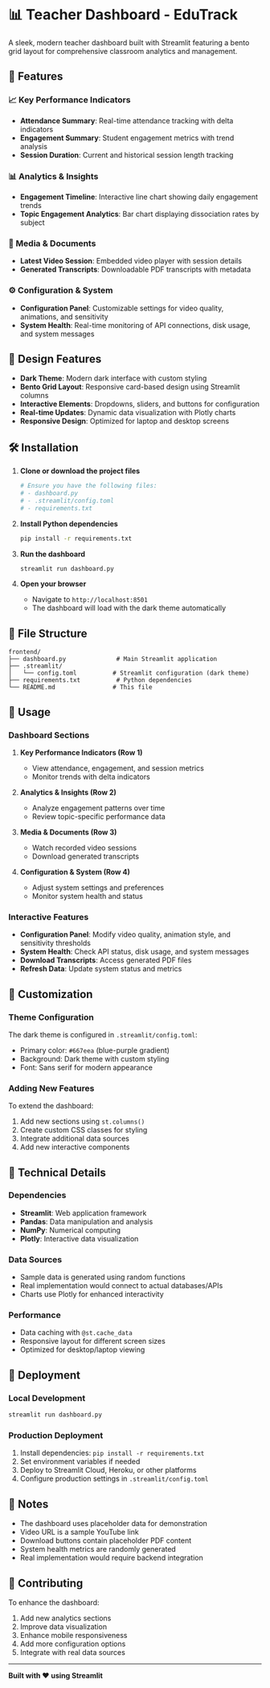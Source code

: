 # 📊 Teacher Dashboard - EduTrack

A sleek, modern teacher dashboard built with Streamlit featuring a bento grid layout for comprehensive classroom analytics and management.

## 🚀 Features

### 📈 Key Performance Indicators
- **Attendance Summary**: Real-time attendance tracking with delta indicators
- **Engagement Summary**: Student engagement metrics with trend analysis
- **Session Duration**: Current and historical session length tracking

### 📊 Analytics & Insights
- **Engagement Timeline**: Interactive line chart showing daily engagement trends
- **Topic Engagement Analytics**: Bar chart displaying dissociation rates by subject

### 🎥 Media & Documents
- **Latest Video Session**: Embedded video player with session details
- **Generated Transcripts**: Downloadable PDF transcripts with metadata

### ⚙️ Configuration & System
- **Configuration Panel**: Customizable settings for video quality, animations, and sensitivity
- **System Health**: Real-time monitoring of API connections, disk usage, and system messages

## 🎨 Design Features

- **Dark Theme**: Modern dark interface with custom styling
- **Bento Grid Layout**: Responsive card-based design using Streamlit columns
- **Interactive Elements**: Dropdowns, sliders, and buttons for configuration
- **Real-time Updates**: Dynamic data visualization with Plotly charts
- **Responsive Design**: Optimized for laptop and desktop screens

## 🛠️ Installation

1. **Clone or download the project files**
   ```bash
   # Ensure you have the following files:
   # - dashboard.py
   # - .streamlit/config.toml
   # - requirements.txt
   ```

2. **Install Python dependencies**
   ```bash
   pip install -r requirements.txt
   ```

3. **Run the dashboard**
   ```bash
   streamlit run dashboard.py
   ```

4. **Open your browser**
   - Navigate to `http://localhost:8501`
   - The dashboard will load with the dark theme automatically

## 📁 File Structure

```
frontend/
├── dashboard.py              # Main Streamlit application
├── .streamlit/
│   └── config.toml          # Streamlit configuration (dark theme)
├── requirements.txt          # Python dependencies
└── README.md                # This file
```

## 🎯 Usage

### Dashboard Sections

1. **Key Performance Indicators (Row 1)**
   - View attendance, engagement, and session metrics
   - Monitor trends with delta indicators

2. **Analytics & Insights (Row 2)**
   - Analyze engagement patterns over time
   - Review topic-specific performance data

3. **Media & Documents (Row 3)**
   - Watch recorded video sessions
   - Download generated transcripts

4. **Configuration & System (Row 4)**
   - Adjust system settings and preferences
   - Monitor system health and status

### Interactive Features

- **Configuration Panel**: Modify video quality, animation style, and sensitivity thresholds
- **System Health**: Check API status, disk usage, and system messages
- **Download Transcripts**: Access generated PDF files
- **Refresh Data**: Update system status and metrics

## 🎨 Customization

### Theme Configuration
The dark theme is configured in `.streamlit/config.toml`:
- Primary color: `#667eea` (blue-purple gradient)
- Background: Dark theme with custom styling
- Font: Sans serif for modern appearance

### Adding New Features
To extend the dashboard:
1. Add new sections using `st.columns()`
2. Create custom CSS classes for styling
3. Integrate additional data sources
4. Add new interactive components

## 🔧 Technical Details

### Dependencies
- **Streamlit**: Web application framework
- **Pandas**: Data manipulation and analysis
- **NumPy**: Numerical computing
- **Plotly**: Interactive data visualization

### Data Sources
- Sample data is generated using random functions
- Real implementation would connect to actual databases/APIs
- Charts use Plotly for enhanced interactivity

### Performance
- Data caching with `@st.cache_data`
- Responsive layout for different screen sizes
- Optimized for desktop/laptop viewing

## 🚀 Deployment

### Local Development
```bash
streamlit run dashboard.py
```

### Production Deployment
1. Install dependencies: `pip install -r requirements.txt`
2. Set environment variables if needed
3. Deploy to Streamlit Cloud, Heroku, or other platforms
4. Configure production settings in `.streamlit/config.toml`

## 📝 Notes

- The dashboard uses placeholder data for demonstration
- Video URL is a sample YouTube link
- Download buttons contain placeholder PDF content
- System health metrics are randomly generated
- Real implementation would require backend integration

## 🤝 Contributing

To enhance the dashboard:
1. Add new analytics sections
2. Improve data visualization
3. Enhance mobile responsiveness
4. Add more configuration options
5. Integrate with real data sources

---

**Built with ❤️ using Streamlit** 